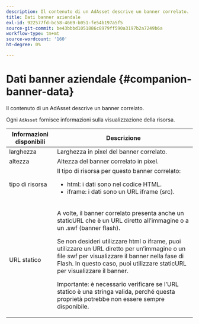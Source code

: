 ```yaml
---
description: Il contenuto di un AdAsset descrive un banner correlato.
title: Dati banner aziendale
exl-id: 922577fd-bc58-4669-b051-fe54b197a5f5
source-git-commit: be43bbbd1051886c8979ff590a3197b2a7249b6a
workflow-type: tm+mt
source-wordcount: '160'
ht-degree: 0%

---
```


# Dati banner aziendale {#companion-banner-data}

Il contenuto di un AdAsset descrive un banner correlato.

<!--<a id="section_D730B4FD6FD749E9860B6A07FC110552"></a>-->

Ogni `AdAsset` fornisce informazioni sulla visualizzazione della risorsa.

<table id="table_760C885E2DCA4BE983CC57FDA7BD5B14"> 
 <thead> 
  <tr> 
   <th colname="col1" class="entry"> Informazioni disponibili </th> 
   <th colname="col2" class="entry"> Descrizione </th> 
  </tr> 
 </thead>
 <tbody> 
  <tr> 
   <td colname="col1"> larghezza </td> 
   <td colname="col2"> Larghezza in pixel del banner correlato. </td> 
  </tr> 
  <tr> 
   <td colname="col1"> altezza </td> 
   <td colname="col2"> Altezza del banner correlato in pixel. </td> 
  </tr> 
  <tr> 
   <td colname="col1"> tipo di risorsa </td> 
   <td colname="col2">Il tipo di risorsa per questo banner correlato: 
    <ul id="ul_A067787FE49E4B6095BE0AC1D447DBB3"> 
     <li id="li_02B7224C67004095B3F6E50FD21E507E">html: i dati sono nel codice HTML. </li> 
     <li id="li_5F37E14472424F808C6094F42009E676">iframe: i dati sono un URL iframe (src). </li> 
    </ul> </td> 
  </tr> 
  <tr> 
   <td colname="col1"> URL statico </td> 
   <td colname="col2"> <p>A volte, il banner correlato presenta anche un <span class="codeph"> staticURL</span> che è un URL diretto all’immagine o a un <span class="codeph"> .swf</span> (banner flash). </p> <p>Se non desideri utilizzare html o iframe, puoi utilizzare un URL diretto per un’immagine o un file swf per visualizzare il banner nella fase di Flash. In questo caso, puoi utilizzare <span class="codeph"> staticURL</span> per visualizzare il banner. </p> <p>Importante: è necessario verificare se l’URL statico è una stringa valida, perché questa proprietà potrebbe non essere sempre disponibile. </p> </td> 
  </tr> 
 </tbody> 
</table>
